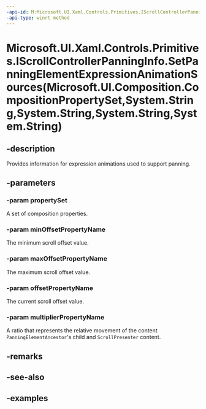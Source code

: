 ```yaml
---
-api-id: M:Microsoft.UI.Xaml.Controls.Primitives.IScrollControllerPanningInfo.SetPanningElementExpressionAnimationSources(Microsoft.UI.Composition.CompositionPropertySet,System.String,System.String,System.String,System.String)
-api-type: winrt method
---
```


# Microsoft.UI.Xaml.Controls.Primitives.IScrollControllerPanningInfo.SetPanningElementExpressionAnimationSources(Microsoft.UI.Composition.CompositionPropertySet,System.String,System.String,System.String,System.String)

<!--
public void SetPanningElementExpressionAnimationSources (Microsoft.UI.Composition.CompositionPropertySet propertySet, string minOffsetPropertyName, string maxOffsetPropertyName, string offsetPropertyName, string multiplierPropertyName);
-->


## -description

Provides information for expression animations used to support panning.

## -parameters

### -param propertySet

A set of composition properties.

### -param minOffsetPropertyName

The minimum scroll offset value.

### -param maxOffsetPropertyName

The maximum scroll offset value.

### -param offsetPropertyName

The current scroll offset value.

### -param multiplierPropertyName

A ratio that represents the relative movement of the content `PanningElementAncestor`'s child and `ScrollPresenter` content.

## -remarks

## -see-also

## -examples


